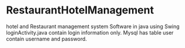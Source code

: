 # RestaurantHotelManagement
hotel and Restaurant management system Software in java using Swing 
loginActivity.java contain login information only.
Mysql has table user contain username and password.


